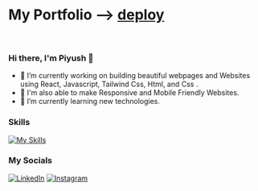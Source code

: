 # My Portfolio —> [deploy](https://piyush-dev06.netlify.app/)
<br/>

### Hi there, I'm Piyush 👋

- 🔭 I’m currently working on building beautiful webpages and Websites using React, Javascript, Tailwind Css, Html, and Css  .
- 📱 I'm also able to make Responsive and Mobile Friendly Websites.
- 🌱 I’m currently learning new technologies.

### Skills
[![My Skills](https://skillicons.dev/icons?i=react,js,tailwindcss,bootstrap,html,css,git)](https://skillicons.dev)

### My Socials

[![LinkedIn](https://skillicons.dev/icons?i=linkedin)](https://www.linkedin.com/in/piyush-bhattit06/)
[![Instagram](https://skillicons.dev/icons?i=instagram)](https://www.instagram.com/piyush_11_11/)


